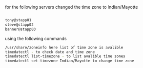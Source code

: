for the following servers changed the time zone to Indian/Mayotte
```bash

tony@stapp01
steve@stapp02
banner@stapp03

```

using the following commands

```bash
/usr/share/zoneinfo here list of time zone is avalible
timedatectl - to check date and time zone 
timedatectl list-timezone - to list avalible time zones 
timedatectl set-timezone Indian/Mayotte to change time zone 
```
